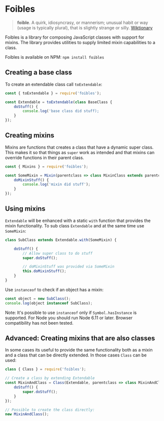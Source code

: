 # Foibles

> **foible**. A quirk, idiosyncrasy, or mannerism; unusual habit or way (usage is typically plural), that is slightly strange or silly. [Wiktionary](https://en.wiktionary.org/wiki/foible)

Foibles is a library for composing JavaScript classes with support for mixins.
The library provides utilities to supply limited mixin capabilities to a class.

Foibles is available on NPM: `npm install foibles`

## Creating a base class

To create an extendable class call `toExtendable`:

```javascript
const { toExtendable } = require('foibles');

const Extendable = toExtendable(class BaseClass {
	doStuff() {
		console.log('base class did stuff);
	}
});
```

## Creating mixins

Mixins are functions that creates a class that have a dynamic super class. This
makes it so that things as `super` work as intended and that mixins can override
functions in their parent class.

```javascript
const { Mixins } = require('foibles');

const SomeMixin = Mixin(parentclass => class MixinClass extends parentclass {
	doMixinStuff() {
		console.log('mixin did stuff');
	}
});
```

## Using mixins

`Extendable` will be enhanced with a static `with` function that provides
the mixin functionality. To sub class `Extendable` and at the same time
use `SomeMixin`:

```javascript
class SubClass extends Extendable.with(SomeMixin) {

	doStuff() {
		// Allow super class to do stuff
		super.doStuff();

		// doMixinStuff was provided via SomeMixin
		this.doMixinStuff();
	}
}
```

Use `instanceof` to check if an object has a mixin:

```javascript
const object = new SubClass();
console.log(object instanceof SubClass);
```

Note: It's possible to use `instanceof` only if `Symbol.hasInstance` is supported.
For Node you should run Node 6.11 or later. Browser compatibility has not been tested.

## Advanced: Creating mixins that are also classes

In some cases its useful to provide the same functionality both as a mixin
and a class that can be directly extended. In those cases `Class` can be
used:

```javascript
class { Class } = require('foibles');

// Create a class by extending Extendable
const MixinAndClass = Class(Extendable, parentclass => class MixinAndClass extends parentclass {
	doStuff() {
		super.doStuff();
	}
});

// Possible to create the class directly:
new MixinAndClass();
```
